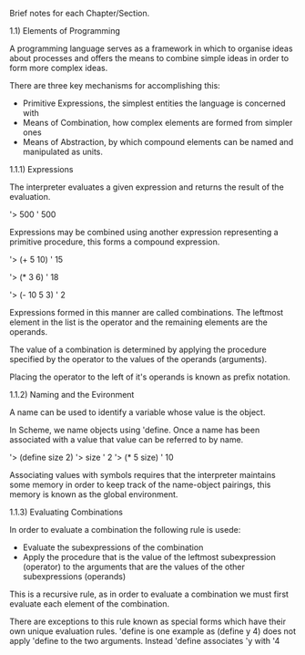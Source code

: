 
Brief notes for each Chapter/Section.

1.1) Elements of Programming

A programming language serves as a framework in which to organise ideas about processes 
and offers the means to combine simple ideas in order to form more complex ideas.

There are three key mechanisms for accomplishing this:
- Primitive Expressions, the simplest entities the language is concerned with
- Means of Combination, how complex elements are formed from simpler ones
- Means of Abstraction, by which compound elements can be named and manipulated as units.


1.1.1) Expressions

The interpreter evaluates a given expression and returns the result of the evaluation.

'> 500
'  500

Expressions may be combined using another expression representing a primitive procedure, this forms a compound expression.

'> (+ 5 10)
'  15

'> (* 3 6)
'  18
  
'> (- 10 5 3)
'  2

Expressions formed in this manner are called combinations.
The leftmost element in the list is the operator and the remaining elements are the operands.

The value of a combination is determined by applying the procedure specified by the operator to the 
values of the operands (arguments).

Placing the operator to the left of it's operands is known as prefix notation.

1.1.2) Naming and the Evironment

A name can be used to identify a variable whose value is the object.

In Scheme, we name objects using 'define.
Once a name has been associated with a value that value can be referred to by name.

'> (define size 2)
'> size
'  2
'> (* 5 size)
'  10

Associating values with symbols requires that the interpreter maintains some memory in order to keep track of
the name-object pairings, this memory is known as the global environment.
 
1.1.3) Evaluating Combinations

In order to evaluate a combination the following rule is usede:

  - Evaluate the subexpressions of the combination
  - Apply the procedure that is the value of the leftmost subexpression (operator)
    to the arguments that are the values of the other subexpressions (operands)
    
This is a recursive rule, as in order to evaluate a combination we must first evaluate each element of the combination.

There are exceptions to this rule known as special forms which have their own unique evaluation rules.
'define is one example as (define y 4) does not apply 'define to the two arguments.
Instead 'define associates 'y with '4






